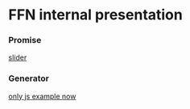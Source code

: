 # FFN internal presentation

### Promise
[slider](http://rawgit.com/hiro0903/FFN/sharing/sharing/promise.html "check out")

### Generator
[only js example now](https://github.com/hiro0903/FFN/blob/sharing/sharing/generator-example.js "nothing worth to see")
